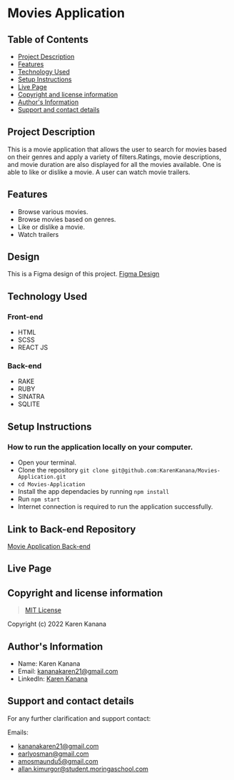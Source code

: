 # Movies Application

## Table of Contents
- [Project Description](#project-description)
- [Features](#features)
- [Technology Used](#technology-used)
- [Setup Instructions](#setup-instructions)
- [Live Page](#live-page)
- [Copyright and license information](#copyright-and-license-information)
- [Author's Information](#authors-information)
- [Support and contact details](#support-and-contact-details)


## Project Description
This is a movie application that allows the user to search for movies based on their genres and apply a variety of filters.Ratings, movie descriptions, and movie duration are also displayed for all the movies available. One is able to like or dislike a movie. A user can watch movie trailers.

## Features
- Browse various movies.
- Browse movies based on genres. 
- Like or dislike a movie.
- Watch trailers

## Design
This is a Figma design of this project.
[Figma Design](https://www.figma.com/file/tEAy38A56gyO7HZMz0oAgr/Rock-%C3%B1-Rate?node-id=0%3A1)

## Technology Used
### Front-end
- HTML
- SCSS
- REACT JS

### Back-end
- RAKE
- RUBY
- SINATRA
- SQLITE


## Setup Instructions

### How to run the application locally on your computer.
- Open your terminal.
- Clone the repository `git clone git@github.com:KarenKanana/Movies-Application.git`
- `cd Movies-Application`
- Install the app dependacies by running `npm install`
- Run `npm start`
- Internet connection is required to run the application successfully.


## Link to Back-end Repository
[Movie Application Back-end](https://github.com/KarenKanana/Movies-Applicaton-Back-end)


## Live Page
>  


## Copyright and license information
> [MIT License](https://github.com/KarenKanana/Movies-Application/blob/add-license-1/LICENSE)

Copyright (c) 2022 Karen Kanana


## Author's Information
- Name: Karen Kanana 
- Email: kananakaren21@gmail.com
- LinkedIn: [Karen Kanana](https://www.linkedin.com/in/karen-kanana-4b8a78205/)


## Support and contact details
For any further clarification and support contact:

Emails: 
- kananakaren21@gmail.com 
- earlyosman@gmail.com 
- amosmaundu5@gmail.com
- allan.kimurgor@student.moringaschool.com



    